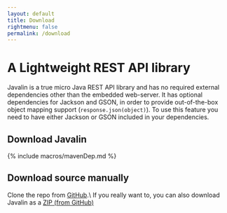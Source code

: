 ```yaml
---
layout: default
title: Download
rightmenu: false
permalink: /download
---
```


<h1 class="no-margin-top">A Lightweight REST API library</h1>

Javalin is a true micro Java REST API library and has no required external dependencies 
other than the embedded web-server. It has optional dependencies for Jackson and GSON, 
in order to provide out-of-the-box object mapping support (`response.json(object)`).
To use this feature you need to have either Jackson or GSON included in 
your dependencies.

## Download Javalin
{% include macros/mavenDep.md %}

## Download source manually
Clone the repo from [GitHub](https://github.com/tipsy/javalin).\\
If you really want to, you can also download Javalin as a [ZIP (from GitHub)](https://github.com/tipsy/javalin/archive/master.zip)